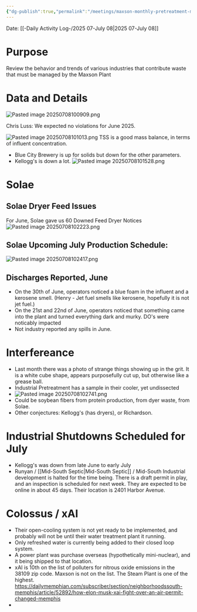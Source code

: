 ```yaml
---
{"dg-publish":true,"permalink":"/meetings/maxson-monthly-pretreatment-meeting-2025-07-july-08/","noteIcon":"","created":"2025-07-08T10:03:46.721-05:00"}
---
```


Date: [[-Daily Activity Log-/2025 07-July 08\|2025 07-July 08]]

# Purpose

Review the behavior and trends of various industries that contribute waste that must be managed by the Maxson Plant

# Data and Details

![Pasted image 20250708100909.png](/img/user/Pasted%20image%2020250708100909.png)

Chris Luss: We expected no violations for June 2025. 

![Pasted image 20250708101013.png](/img/user/Pasted%20image%2020250708101013.png)
TSS is a good mass balance, in terms of influent concentration.

- Blue City Brewery is up for solids but down for the other parameters.
- Kellogg's is down a lot.
![Pasted image 20250708101528.png](/img/user/Pasted%20image%2020250708101528.png)

# Solae
## Solae Dryer Feed Issues
For June, Solae gave us 60 Downed Feed Dryer Notices
![Pasted image 20250708102223.png](/img/user/Pasted%20image%2020250708102223.png)



## Solae Upcoming July Production Schedule:

![Pasted image 20250708102417.png](/img/user/Pasted%20image%2020250708102417.png)


## Discharges Reported, June
- On the 30th of June, operators noticed a blue foam in the influent and a kerosene smell. (Henry - Jet fuel smells like kerosene, hopefully it is not jet fuel.)
- On the 21st and 22nd of June, operators noticed that something came into the plant and turned everything dark and murky. DO's were noticably impacted
- Not industry reported any spills in June.
# Interfereance
- Last month there was a photo of strange things showing up in the grit. It is a white cube shape, appears purposefully cut up, but otherwise like a grease ball.
- Industrial Pretreatment has a sample in their cooler, yet undissected
- ![Pasted image 20250708102741.png](/img/user/Pasted%20image%2020250708102741.png)
- Could be soybean fibers from protein production, from dyer waste, from Solae.
- Other conjectures: Kellogg's (has dryers), or Richardson.

# Industrial Shutdowns Scheduled for July

- Kellogg's was down from late June to early July
- Runyan / [[Mid-South Septic\|Mid-South Septic]] / Mid-South Industrial development is halted for the time being. There is a draft permit in play, and an inspection is scheduled  for next week. They are expected to be online in about 45 days. Their location is 2401 Harbor Avenue.

# Colossus / xAI
- Their open-cooling system is not yet ready to be implemented, and probably will not be until their water treatment plant it running.
- Only refreshed water is currently being added to their closed loop system.
- A power plant was purchase overseas (hypothetically mini-nuclear), and it being shipped to that location.
- xAI is 10th on the list of polluters for nitrous oxide emissions in the 38109 zip code. Maxson is not on the list. The Steam Plant is one of the highest. https://dailymemphian.com/subscriber/section/neighborhoodssouth-memphis/article/52892/how-elon-musk-xai-fight-over-an-air-permit-changed-memphis
-